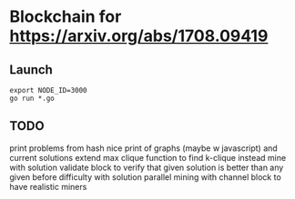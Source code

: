 # Blockchain for https://arxiv.org/abs/1708.09419


## Launch

```
export NODE_ID=3000
go run *.go
```


## TODO

print problems from hash
nice print of graphs (maybe w javascript) and current solutions
extend max clique function to find k-clique instead
mine with solution
validate block to verify that given solution is better than any given before
difficulty with solution
parallel mining with channel block to have realistic miners